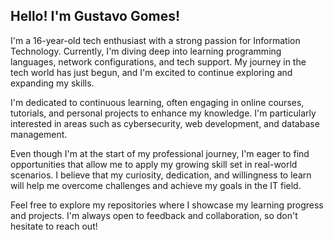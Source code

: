 ## 	Hello! I'm Gustavo Gomes!

I'm a 16-year-old tech enthusiast with a strong passion for Information Technology. Currently, I'm diving deep into learning programming languages, network configurations, and tech support. My journey in the tech world has just begun, and I'm excited to continue exploring and expanding my skills.

I'm dedicated to continuous learning, often engaging in online courses, tutorials, and personal projects to enhance my knowledge. I'm particularly interested in areas such as cybersecurity, web development, and database management.

Even though I'm at the start of my professional journey, I'm eager to find opportunities that allow me to apply my growing skill set in real-world scenarios. I believe that my curiosity, dedication, and willingness to learn will help me overcome challenges and achieve my goals in the IT field.

Feel free to explore my repositories where I showcase my learning progress and projects. I'm always open to feedback and collaboration, so don't hesitate to reach out!
